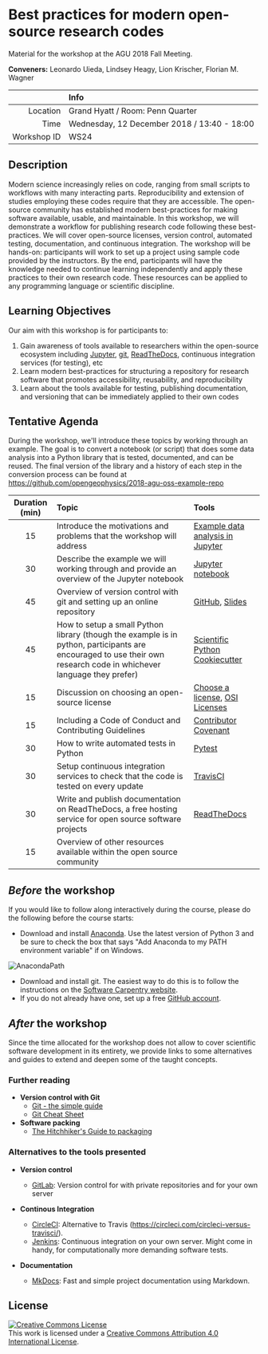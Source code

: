 # Best practices for modern open-source research codes
Material for the workshop at the AGU 2018 Fall Meeting.

**Conveners:**
Leonardo Uieda,
Lindsey Heagy,
Lion Krischer,
Florian M. Wagner

|    |Info|
|---:|:---|
|Location|Grand Hyatt / Room: Penn Quarter|
|Time|Wednesday, 12 December 2018 / 13:40 - 18:00|
|Workshop ID|WS24|

## Description

Modern science increasingly relies on code, ranging from small scripts to workflows with
many interacting parts. Reproducibility and extension of studies employing these codes
require that they are accessible. The open-source community has established modern
best-practices for making software available, usable, and maintainable. In this
workshop, we will demonstrate a workflow for publishing research code following these
best-practices. We will cover open-source licenses, version control, automated testing,
documentation, and continuous integration. The workshop will be hands-on: participants
will work to set up a project using sample code provided by the instructors. By the end,
participants will have the knowledge needed to continue learning independently and apply
these practices to their own research code. These resources can be applied to any
programming language or scientific discipline.


## Learning Objectives

Our aim with this workshop is for participants to:

1. Gain awareness of tools available to researchers within the open-source ecosystem
   including [Jupyter](http://jupyter.org/), [git](https://git-scm.com/),
   [ReadTheDocs](http://readthedocs.org), continuous integration services (for testing), etc
2. Learn modern best-practices for structuring a repository for research software that
   promotes accessibility, reusability, and reproducibility
3. Learn about the tools available for testing, publishing documentation, and versioning
   that can be immediately applied to their own codes


## Tentative Agenda

During the workshop, we'll introduce these topics by working through an example.
The goal is to convert a notebook (or script) that does some data analysis into a 
Python library that is tested, documented, and can be reused. The final version 
of the library and a history of each step in the conversion process can be found at
https://github.com/opengeophysics/2018-agu-oss-example-repo

| Duration (min) | Topic | Tools |
|:--------------:|:------|:------|
| 15 | Introduce the motivations and problems that the workshop will address | [Example data analysis in Jupyter](http://nbviewer.jupyter.org/github/opengeophysics/2018-agu-oss/blob/master/example-data-analysis.ipynb) |
| 30 | Describe the example we will working through and provide an overview of the Jupyter notebook | [Jupyter notebook](https://jupyter-notebook.readthedocs.io/en/stable/) |
| 45 | Overview of version control with git and setting up an online repository | [GitHub](https://github.com/), [Slides](https://docs.google.com/presentation/d/124caJk5RE7zGbUGjYlG-Jqz69FHQnMW_pbUPkPuRbEk/edit?usp=sharing) |
| 45 | How to setup a small Python library (though the example is in python, participants are encouraged to use their own research code in whichever language they prefer) | [Scientific Python Cookiecutter](https://nsls-ii.github.io/scientific-python-cookiecutter/index.html) |
| 15 | Discussion on choosing an open-source license | [Choose a license](https://choosealicense.com/), [OSI Licenses](https://opensource.org/licenses) |
| 15 | Including a Code of Conduct and Contributing Guidelines | [Contributor Covenant](https://www.contributor-covenant.org/) |
| 30 | How to write automated tests in Python | [Pytest](https://docs.pytest.org/en/latest/contents.html) |
| 30 | Setup continuous integration services to check that the code is tested on every update | [TravisCI](https://docs.travis-ci.com/user/languages/python/) |
| 30 | Write and publish documentation on ReadTheDocs, a free hosting service for open source software projects | [ReadTheDocs](http://readthedocs.org) |
| 15 | Overview of other resources available within the open source community | |


## *Before* the workshop

If you would like to follow along interactively during the course, please do the following before the course starts:

- Download and install [Anaconda](https://www.anaconda.com/download/). Use the latest version of Python 3 and be sure to check the box that says "Add Anaconda to my PATH environment variable" if on Windows.

![AnacondaPath](http://toolkit.geosci.xyz/_images/AnacondaPath.png)
- Download and install git. The easiest way to do this is to follow the instructions on the [Software Carpentry website](https://carpentries.github.io/workshop-template/#git).
- If you do not already have one, set up a free [GitHub account](https://github.com/).

## *After* the workshop

Since the time allocated for the workshop does not allow to cover scientific
software development in its entirety, we provide links to some alternatives and
guides to extend and deepen some of the taught concepts.

### Further reading

- **Version control with Git**
  - [Git - the simple guide](http://rogerdudler.github.io/git-guide/)
  - [Git Cheat Sheet](https://services.github.com/on-demand/downloads/github-git-cheat-sheet.pdf)
- **Software packing**
  - [The Hitchhiker's Guide to packaging](https://the-hitchhikers-guide-to-packaging.readthedocs.io/en/latest/)
  
### Alternatives to the tools presented

- **Version control**
  - [GitLab](https://www.gitlab.com): Version control for with private repositories and for your own server

- **Continous Integration**
  - [CircleCI](https://circleci.com): Alternative to Travis (https://circleci.com/circleci-versus-travisci/).
  - [Jenkins](https://github.com/jenkinsci/jenkins): Continuous integration on your own server. Might come in handy, for computationally more demanding software tests.

- **Documentation**
  - [MkDocs](https://www.mkdocs.org): Fast and simple project documentation using Markdown.


## License

<a rel="license" href="http://creativecommons.org/licenses/by/4.0/"><img alt="Creative Commons License" style="border-width:0" src="https://i.creativecommons.org/l/by/4.0/88x31.png" /></a><br />This work is licensed under a <a rel="license" href="http://creativecommons.org/licenses/by/4.0/">Creative Commons Attribution 4.0 International License</a>.
